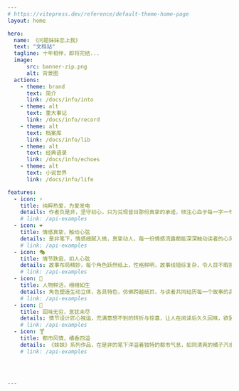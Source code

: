 ```yaml
---
# https://vitepress.dev/reference/default-theme-home-page
layout: home

hero:
  name: 《问题妹妹恋上我》
  text: "文档站"
  tagline: 十年相伴，即将完结...
  image:
      src: banner-zip.png
      alt: 背景图
  actions:
    - theme: brand
      text: 简介
      link: /docs/info/into
    - theme: alt
      text: 重大事记
      link: /docs/info/record
    - theme: alt
      text: 档案库
      link: /docs/info/lib
    - theme: alt
      text: 经典语录
      link: /docs/info/echoes
    - theme: alt
      text: 小说世界
      link: /docs/info/life

features:
  - icon: ⚡
    title: 纯粹热爱，为爱发电
    details: 作者负是非，坚守初心，只为兑现昔日那份真挚的承诺，倾注心血于每一字一句。
    # link: /api-examples
  - icon: ❤
    title: 情感真挚，触动心弦
    details: 是非笔下，情感细腻入微，真挚动人，每一份情感流露都能深深触动读者的心灵。
    # link: /api-examples
  - icon: 🎭
    title: 情节跌宕，扣人心弦
    details: 故事布局精妙，每个角色跃然纸上，性格鲜明，故事线错综复杂，令人目不暇接，印象深刻。
    # link: /api-examples
  - icon: 🎨
    title: 人物鲜活，栩栩如生
    details: 角色塑造生动立体，各具特色，仿佛跨越纸页，与读者共同经历每一个故事的高潮与低谷。
    # link: /api-examples
  - icon: 🎯
    title: 回味无穷，意犹未尽
    details: 情节设计匠心独运，充满意想不到的转折与惊喜，让人在阅读后久久回味，欲罢不能。
    # link: /api-examples
  - icon: 🍸
    title: 都市风情，橘香四溢
    details: 《妹妹》系列作品，在是非的笔下洋溢着独特的都市气息，如同清爽的橘子汽水，沁人心脾，令人陶醉。
    # link: /api-examples




---
```


